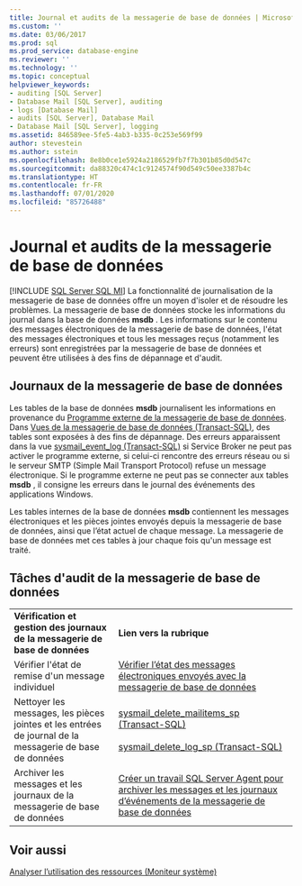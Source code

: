 ```yaml
---
title: Journal et audits de la messagerie de base de données | Microsoft Docs
ms.custom: ''
ms.date: 03/06/2017
ms.prod: sql
ms.prod_service: database-engine
ms.reviewer: ''
ms.technology: ''
ms.topic: conceptual
helpviewer_keywords:
- auditing [SQL Server]
- Database Mail [SQL Server], auditing
- logs [Database Mail]
- audits [SQL Server], Database Mail
- Database Mail [SQL Server], logging
ms.assetid: 846589ee-5fe5-4ab3-b335-0c253e569f99
author: stevestein
ms.author: sstein
ms.openlocfilehash: 8e8b0ce1e5924a2186529fb7f7b301b85d0d547c
ms.sourcegitcommit: da88320c474c1c9124574f90d549c50ee3387b4c
ms.translationtype: HT
ms.contentlocale: fr-FR
ms.lasthandoff: 07/01/2020
ms.locfileid: "85726488"
---
```

# <a name="database-mail-log-and-audits"></a>Journal et audits de la messagerie de base de données
[!INCLUDE [SQL Server SQL MI](../../includes/applies-to-version/sql-asdbmi.md)]
  La fonctionnalité de journalisation de la messagerie de base de données offre un moyen d'isoler et de résoudre les problèmes. La messagerie de base de données stocke les informations du journal dans la base de données **msdb** . Les informations sur le contenu des messages électroniques de la messagerie de base de données, l'état des messages électroniques et tous les messages reçus (notamment les erreurs) sont enregistrées par la messagerie de base de données et peuvent être utilisées à des fins de dépannage et d'audit.  
  
## <a name="database-mail-logs"></a>Journaux de la messagerie de base de données  
 Les tables de la base de données **msdb** journalisent les informations en provenance du [Programme externe de la messagerie de base de données](../../relational-databases/database-mail/database-mail-external-program.md). Dans [Vues de la messagerie de base de données &#40;Transact-SQL&#41;](../../relational-databases/system-catalog-views/database-mail-views-transact-sql.md), des tables sont exposées à des fins de dépannage. Des erreurs apparaissent dans la vue [sysmail_event_log &#40;Transact-SQL&#41;](../../relational-databases/system-catalog-views/sysmail-event-log-transact-sql.md) si Service Broker ne peut pas activer le programme externe, si celui-ci rencontre des erreurs réseau ou si le serveur SMTP (Simple Mail Transport Protocol) refuse un message électronique. Si le programme externe ne peut pas se connecter aux tables **msdb** , il consigne les erreurs dans le journal des événements des applications Windows.  
  
 Les tables internes de la base de données **msdb** contiennent les messages électroniques et les pièces jointes envoyés depuis la messagerie de base de données, ainsi que l’état actuel de chaque message. La messagerie de base de données met ces tables à jour chaque fois qu'un message est traité.  
  
## <a name="database-mail-auditing-tasks"></a>Tâches d'audit de la messagerie de base de données  
  
|||  
|-|-|  
|**Vérification et gestion des journaux de la messagerie de base de données**|**Lien vers la rubrique**|  
|Vérifier l'état de remise d'un message individuel|[Vérifier l’état des messages électroniques envoyés avec la messagerie de base de données](../../relational-databases/database-mail/check-the-status-of-e-mail-messages-sent-with-database-mail.md)|  
|Nettoyer les messages, les pièces jointes et les entrées de journal de la messagerie de base de données|[sysmail_delete_mailitems_sp &#40;Transact-SQL&#41;](../../relational-databases/system-stored-procedures/sysmail-delete-mailitems-sp-transact-sql.md)<br /><br /> [sysmail_delete_log_sp &#40;Transact-SQL&#41;](../../relational-databases/system-stored-procedures/sysmail-delete-log-sp-transact-sql.md)|  
|Archiver les messages et les journaux de la messagerie de base de données|[Créer un travail SQL Server Agent pour archiver les messages et les journaux d’événements de la messagerie de base de données](../../relational-databases/database-mail/create-a-sql-server-agent-job-to-archive-database-mail-messages-and-event-logs.md)|  
  
## <a name="see-also"></a>Voir aussi  
 [Analyser l’utilisation des ressources &#40;Moniteur système&#41;](../../relational-databases/performance-monitor/monitor-resource-usage-system-monitor.md)  
  
  

